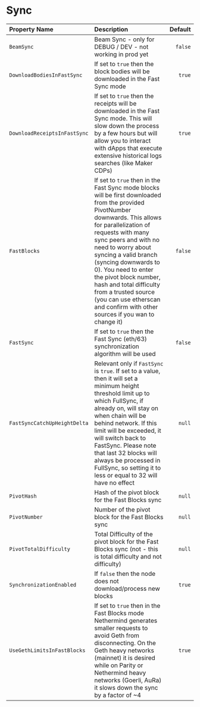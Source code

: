 # Sync

| Property Name | Description | Default |
| :--- | :--- | ---: |
| `BeamSync` | Beam Sync - only for DEBUG / DEV - not working in prod yet | `false` |
| `DownloadBodiesInFastSync` | If set to `true` then the block bodies will be downloaded in the Fast Sync mode | `true` |
| `DownloadReceiptsInFastSync` | If set to `true` then the receipts will be downloaded in the Fast Sync mode. This will slow down the process by a few hours but will allow you to interact with dApps that execute extensive historical logs searches \(like Maker CDPs\) | `true` |
| `FastBlocks` | If set to `true` then in the Fast Sync mode blocks will be first downloaded from the provided PivotNumber downwards. This allows for parallelization of requests with many sync peers and with no need to worry about syncing a valid branch \(syncing downwards to 0\). You need to enter the pivot block number, hash and total difficulty from a trusted source \(you can use etherscan and confirm with other sources if you wan to change it\) | `false` |
| `FastSync` | If set to `true` then the Fast Sync \(eth/63\) synchronization algorithm will be used | `false` |
| `FastSyncCatchUpHeightDelta` | Relevant only if `FastSync` is `true`. If set to a value, then it will set a minimum height threshold limit up to which FullSync, if already on, will stay on when chain will be behind network. If this limit will be exceeded, it will switch back to FastSync. Please note that last 32 blocks will always be processed in FullSync, so setting it to less or equal to 32 will have no effect | `null` |
| `PivotHash` | Hash of the pivot block for the Fast Blocks sync | `null` |
| `PivotNumber` | Number of the pivot block for the Fast Blocks sync | `null` |
| `PivotTotalDifficulty` | Total Difficulty of the pivot block for the Fast Blocks sync \(not - this is total difficulty and not difficulty\) | `null` |
| `SynchronizationEnabled` | If `false` then the node does not download/process new blocks | `true` |
| `UseGethLimitsInFastBlocks` | If set to `true` then in the Fast Blocks mode Nethermind generates smaller requests to avoid Geth from disconnecting. On the Geth heavy networks \(mainnet\) it is desired while on Parity or Nethermind heavy networks \(Goerli, AuRa\) it slows down the sync by a factor of ~4 | `true` |


